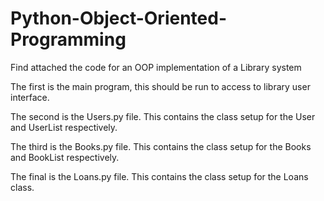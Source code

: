 # Python-Object-Oriented-Programming

Find attached the code for an OOP implementation of a Library system

The first is the main program, this should be run to access to library user interface.

The second is the Users.py file. This contains the class setup for the User and UserList respectively. 

The third is the Books.py file. This contains the class setup for the Books and BookList respectively.

The final is the Loans.py file. This contains the class setup for the Loans class.

